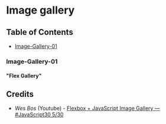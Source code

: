 # Image gallery

## Table of Contents

* [Image-Gallery-01](#Image-Gallery-01)

### Image-Gallery-01

#### "Flex Gallery"

## Credits

- _Wes Bos_ (Youtube) - [Flexbox + JavaScript Image Gallery — #JavaScript30 5/30](https://youtu.be/9eif30i26jg)

